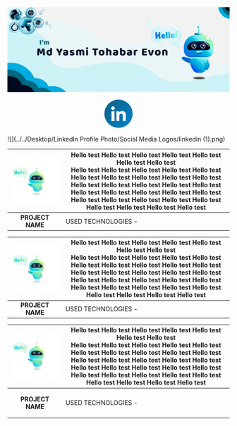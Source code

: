 <!-- MYTE GitHub Poster -->
<div class="github_poster">
    <img src="assets/github_poster.jpg" alt="">
</div>

<!-- Social Links -->
<p align = "center">
  <a href = "https://www.linkedin.com/in/myte/">
    <img src="assets/linkedin.png" alt = "LinkedIn Icon">
  </a>
</p>

![](../../Desktop/LinkedIn Profile Photo/Social Media Logos/linkedin (1).png)

<!-- Selected 3 Projects -->
<!-- FIRST PROJECT:  -->
| <img src="assets/hello_robot.jpg" style="width: 400px;" alt=""> | Hello test Hello test Hello test Hello test Hello test Hello test Hello test <br/>Hello test Hello test Hello test Hello test Hello test Hello test Hello test Hello test Hello test Hello test Hello test Hello test Hello test Hello test Hello test Hello test Hello test Hello test Hello test Hello test Hello test Hello test Hello test Hello test Hello test Hello test Hello test Hello test Hello test |
|-----------------------------------------------------------------|------------------------------------------------------------------------------------------------------------------------------------------------------------------------------------------------------------------------------------------------------------------------------------------------------------------------------------------------------------------------------------------------------------------|
| <center><b>PROJECT NAME</center>                                | USED TECHNOLOGIES - <img src="https://www.vectorlogo.zone/logos/pytorch/pytorch-icon.svg" style="width: 20px;" alt="">                                                                                                                                                                                                                                                                                           |

<!-- SECOND PROJECT:  -->
| <img src="assets/hello_robot.jpg" style="width: 400px;" alt=""> | Hello test Hello test Hello test Hello test Hello test Hello test Hello test <br/>Hello test Hello test Hello test Hello test Hello test Hello test Hello test Hello test Hello test Hello test Hello test Hello test Hello test Hello test Hello test Hello test Hello test Hello test Hello test Hello test Hello test Hello test Hello test Hello test Hello test Hello test Hello test Hello test Hello test |
|-----------------------------------------------------------------|------------------------------------------------------------------------------------------------------------------------------------------------------------------------------------------------------------------------------------------------------------------------------------------------------------------------------------------------------------------------------------------------------------------|
| <center><b>PROJECT NAME</center>                                | USED TECHNOLOGIES - <img src="https://www.vectorlogo.zone/logos/pytorch/pytorch-icon.svg" style="width: 20px;" alt="">                                                                                                                                                                                                                                                                                           |

<!-- THIRD PROJECT:  -->
| <img src="assets/hello_robot.jpg" style="width: 400px;" alt=""> | Hello test Hello test Hello test Hello test Hello test Hello test Hello test <br/>Hello test Hello test Hello test Hello test Hello test Hello test Hello test Hello test Hello test Hello test Hello test Hello test Hello test Hello test Hello test Hello test Hello test Hello test Hello test Hello test Hello test Hello test Hello test Hello test Hello test Hello test Hello test Hello test Hello test |
|-----------------------------------------------------------------|------------------------------------------------------------------------------------------------------------------------------------------------------------------------------------------------------------------------------------------------------------------------------------------------------------------------------------------------------------------------------------------------------------------|
| <p style="text-align: center"><b>PROJECT NAME</center></p>      | USED TECHNOLOGIES - <img src="https://www.vectorlogo.zone/logos/pytorch/pytorch-icon.svg" style="width: 20px;" alt="">                                                                                                                                                                                                                                                                                           |